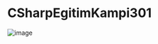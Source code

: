 # CSharpEgitimKampi301

![image](https://github.com/user-attachments/assets/740aaa21-5a78-4f6c-8153-e20d607c0967)
